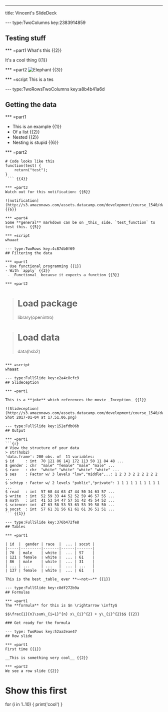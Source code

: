 ---
title: Vincent's SlideDeck

--- type:TwoColumns key:2383914859
## Testing stuff

*** =part1
What's this {{2}}

It's a cool thing {{1}}

*** =part2
![Elephant](https://s3-us-west-1.amazonaws.com/powr/defaults/image-slider2.jpg) {{3}}

*** =script
This is a tes

--- type:TwoRowsTwoColumns key:a8b4b41a6d
## Getting the data

*** =part1
- This is an example {{1}}
- Of a list {{2}}
 - Nested {{2}}
- Nesting is stupid {{6}}

*** =part2
```{r}
# Code looks like this
function(test) {
    return("test");
}
 ``` {{4}}

*** =part3
Watch out for this notification: {{6}}

![notification](http://s3.amazonaws.com/assets.datacamp.com/development/course_1540/datasets/editor_red_notification.png) {{6}}

*** =part4
Some **general** markdown can be on _this_ side. `test_function` to test this. {{5}}

*** =script
whaaat

--- type:TwoRows key:4c87db0f69
## Filtering the data

*** =part1
- Use functional programming {{1}}
- With `apply` {{2}}
 - _Functional_ because it expects a function {{3}}

*** =part2
```
>  # Load package
> library(openintro)

> # Load data
> data(hsb2)
 ``` {{4}}

*** =script
whaaat

--- type:FullSlide key:e2a4c8cfc9
## Slideception

*** =part1

This is a **joke** which references the movie _Inception_ {{1}}

![Slideception](http://s3.amazonaws.com/assets.datacamp.com/development/course_1540/datasets/Screen Shot 2017-01-04 at 17.51.06.png)

--- type:FullSlide key:152efdb06b
## Output

*** =part1
```{r} 
# View the structure of your data
> str(hsb2)
'data.frame': 200 obs. of  11 variables:
 $ id     : int  70 121 86 141 172 113 50 11 84 48 ...
 $ gender : chr  "male" "female" "male" "male" ...
 $ race   : chr  "white" "white" "white" "white" ...
 $ ses    : Factor w/ 3 levels "low","middle",..: 1 2 3 3 2 2 2 2 2 2 ...
 $ schtyp : Factor w/ 2 levels "public","private": 1 1 1 1 1 1 1 1 1 1 ...
 $ read   : int  57 68 44 63 47 44 50 34 63 57 ...
 $ write  : int  52 59 33 44 52 52 59 46 57 55 ...
 $ math   : int  41 53 54 47 57 51 42 45 54 52 ...
 $ science: int  47 63 58 53 53 63 53 39 58 50 ...
 $ socst  : int  57 61 31 56 61 61 61 36 51 51 ...
``` {{1}}

--- type:FullSlide key:376b472fe8
## Tables

*** =part1

| id  |  gender | race  |  ... | socst |
|-----|---------|-------|------|-------|
| 70  | male    | white |  ... | 57    |
| 121 | female  | white |  ... | 61    |
| 86  | male    | white |  ... | 31    |
| ... | ...     | ...   |  ... | ...   |
| 137 | female  | white |  ... | 61    |

This is the best _table_ ever **~~not~~** {{1}}

--- type:FullSlide key:c8df272b9a 
## Formulas

*** =part1
The **formula** for this is $n \rightarrow \infty$

$$\frac{1}{n}\sum\_{i=1}^{n} x\_{i}^{2} + y\_{i}^{2}$$ {{2}}

### Get ready for the formula

--- type: TwoRows key:52aa2eae47
## Row slide

*** =part1
First time {{1}}

__This is something very cool__ {{2}}

*** =part2
We see a row slide {{2}}

```
# Show this first
for (i in 1..10) { print('cool') }
``` {{1}}